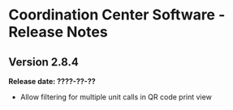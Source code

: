 # Coordination Center Software - Release Notes

## Version 2.8.4

**Release date: ????-??-??**

* Allow filtering for multiple unit calls in QR code print view

